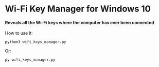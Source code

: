# Wi-Fi Key Manager for Windows 10
#### Reveals all the Wi-Fi keys where the computer has ever been connected

How to use it:
```
python3 wifi_keys_manager.py
```
Or: 
```
py wifi_keys_manager.py
```

